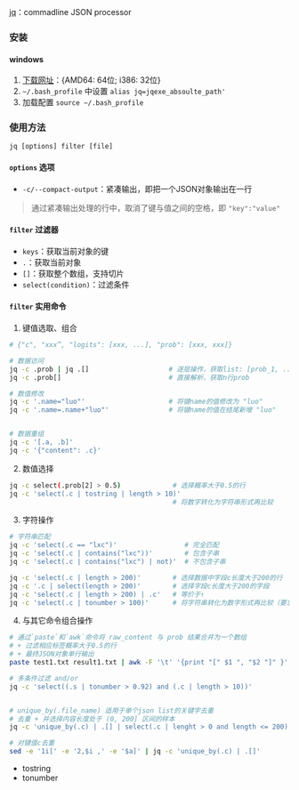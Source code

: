 [jq](https://jqlang.github.io/jq/manual/)：commadline JSON processor

### 安装

#### windows
1. [下载网址](https://jqlang.github.io/jq/download/)：{AMD64: 64位; i386: 32位}
2. `~/.bash_profile` 中设置 `alias jq=jqexe_absoulte_path'`
3. 加载配置 `source ~/.bash_profile`


### 使用方法
`jq [options] filter [file]`

#### `options` 选项
- `-c/--compact-output`：紧凑输出，即把一个JSON对象输出在一行
> 通过紧凑输出处理的行中，取消了键与值之间的空格，即 `"key":"value"`
#### `filter` 过滤器
- `keys`：获取当前对象的键
- `.`：获取当前对象
- `[]`：获取整个数组，支持切片
- `select(condition)`：过滤条件

#### `filter` 实用命令

1. 键值选取、组合
```bash
# {"c", "xxx”, "logits": [xxx, ...], "prob": [xxx, xxx]}

# 数据访问
jq -c .prob | jq .[]                    # 逐层操作，获取list: [prob_1, ..., prob_n]
jq -c .prob[]                           # 直接解析，获取n行prob

# 数值修改
jq -c '.name="luo"'                     # 将键name的值修改为 "luo"
jq -c '.name=.name+"luo"'               # 将键name的值在结尾新增 "luo"


# 数据重组
jq -c '[.a, .b]'
jq -c '{"content": .c}'
```

2. 数值选择
```bash
jq -c select(.prob[2] > 0.5)             # 选择概率大于0.5的行
jq -c 'select(.c | tostring | length > 10)'
                                         # 将数字转化为字符串形式再比较
```

3. 字符操作
```bash
# 字符串匹配
jq -c 'select(.c == "lxc")'                 # 完全匹配
jq -c 'select(.c | contains("lxc"))'        # 包含子串
jq -c 'select(.c | contains("lxc") | not)'  # 不包含子串

jq -c 'select(.c | length > 200)'        # 选择数据中字段c长度大于200的行
jq -c '.c | select(length > 200)'        # 选择字段c长度大于200的字段
jq -c 'select(.c | length > 200) | .c'   # 等价于↑
jq -c 'select(.c | tonumber > 100)'      # 将字符串转化为数字形式再比较（要求能够表示为数字）
```

4. 与其它命令组合操作
```bash
# 通过`paste`和`awk`命令将 raw_content 与 prob 结果合并为一个数组
# + 过滤相应标签概率大于0.5的行
# + 最终JSON对象单行输出
paste test1.txt result1.txt | awk -F '\t' '{print "[" $1 ", "$2 "]" }' | jq -c 'select(.[1].prob[1] > 0.5)'

# 多条件过滤 and/or
jq -c 'select((.s | tonumber > 0.92) and (.c | length > 10))'


# unique_by(.file_name) 适用于单个json list的关键字去重
# 去重 + 并选择内容长度处于 (0, 200] 区间的样本
jq -c 'unique_by(.c) | .[] | select(.c | lenght > 0 and length <= 200)'

# 对键值c去重
sed -e '1i[' -e '2,$i ,' -e '$a]' | jq -c 'unique_by(.c) | .[]'
```

- tostring
- tonumber